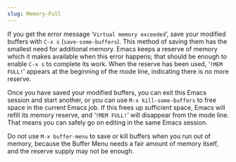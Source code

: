 ```yaml
---
slug: Memory-Full
---
```


If you get the error message ‘`Virtual memory exceeded`’, save your modified buffers with `C-x s` (`save-some-buffers`). This method of saving them has the smallest need for additional memory. Emacs keeps a reserve of memory which it makes available when this error happens; that should be enough to enable `C-x s` to complete its work. When the reserve has been used, ‘`!MEM FULL!`’ appears at the beginning of the mode line, indicating there is no more reserve.

Once you have saved your modified buffers, you can exit this Emacs session and start another, or you can use `M-x kill-some-buffers` to free space in the current Emacs job. If this frees up sufficient space, Emacs will refill its memory reserve, and ‘`!MEM FULL!`’ will disappear from the mode line. That means you can safely go on editing in the same Emacs session.

Do not use `M-x buffer-menu` to save or kill buffers when you run out of memory, because the Buffer Menu needs a fair amount of memory itself, and the reserve supply may not be enough.
